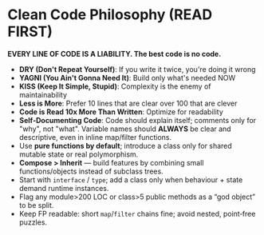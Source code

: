 # Clean Code Philosophy (READ FIRST)

**EVERY LINE OF CODE IS A LIABILITY. The best code is no code.**

* **DRY (Don't Repeat Yourself)**: If you write it twice, you're doing it wrong
* **YAGNI (You Ain't Gonna Need It)**: Build only what's needed NOW
* **KISS (Keep It Simple, Stupid)**: Complexity is the enemy of maintainability
* **Less is More**: Prefer 10 lines that are clear over 100 that are clever
* **Code is Read 10x More Than Written**: Optimize for readability
* **Self-Documenting Code**: Code should explain itself; comments only for "why", not "what". Variable names should **ALWAYS** be clear and descriptive, even in inline map/filter functions.
* Use **pure functions by default**; introduce a class only for shared mutable state or real polymorphism.
* **Compose > Inherit** — build features by combining small functions/objects instead of subclass trees.
* Start with `interface` / `type`; add a class only when behaviour + state demand runtime instances.
* Flag any module>200 LOC or class>5 public methods as a “god object” to be split.
* Keep FP readable: short `map`/`filter` chains fine; avoid nested, point‑free puzzles.

